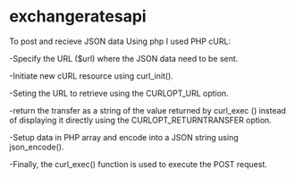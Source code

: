 # exchangeratesapi
To post and recieve JSON data Using php I used PHP cURL:

-Specify the URL ($url) where the JSON data need to be sent.

-Initiate new cURL resource using curl_init().

-Seting the URL to retrieve using the CURLOPT_URL option.

-return the transfer as a string of the value returned by curl_exec () instead of displaying it directly using the CURLOPT_RETURNTRANSFER option.

-Setup data in PHP array and encode into a JSON string using json_encode().

-Finally, the curl_exec() function is used to execute the POST request.
